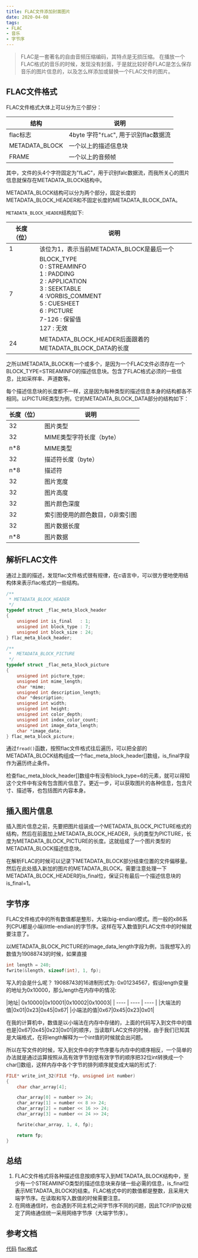 ```yaml
---
title: FLAC文件添加封面图片
date: 2020-04-08
tags:
- FLAC
- 音乐
- 字节序
---
```

> FLAC是一套著名的自由音频压缩编码，其特点是无损压缩。
> 在播放一个FLAC格式的音乐的时候，发现没有封面，于是就比较好奇FLAC是怎么保存音乐的图片信息的，以及怎么样添加或替换一个FLAC文件的图片。

<!--more-->

## FLAC文件格式
FLAC文件格式大体上可以分为三个部分：

| 结构|说明|
|  ----  | ----  |
| flac标志  | 4byte 字符"`fLaC`", 用于识别flac数据流 |
| METADATA_BLOCK  | 一个以上的描述信息块 |
| FRAME  | 一个以上的音频帧 |

其中，文件的头4个字符固定为"fLaC"，用于识别falc数据流，而我所关心的图片信息就保存在METADATA_BLOCK结构中。

METADATA_BLOCK结构可以分为两个部分，固定长度的METADATA_BLOCK_HEADER和不固定长度的METADATA_BLOCK_DATA。

`METADATA_BLOCK_HEADER`结构如下:

| 长度（位）|说明|
|  ----  | ----  |
| 1  | 该位为1，表示当前METADATA_BLOCK是最后一个|
| 7 | BLOCK_TYPE <br>0 : STREAMINFO <br>1 : PADDING<br>2 : APPLICATION<br>3 : SEEKTABLE<br>4 :VORBIS_COMMENT<br>5 : CUESHEET<br>6 : PICTURE<br>7-126 : 保留值<br>127 : 无效|
| 24 | METADATA_BLOCK_HEADER后面跟着的METADATA_BLOCK_DATA的长度 |

之所以METADATA_BLOCK有一个或多个，是因为一个FLAC文件必须存在一个BLOCK_TYPE=STREAMINFO的描述信息块。包含了FLAC格式必须的一些信息，比如采样率、声道数等。

每个描述信息块的长度都不一样，这是因为每种类型的描述信息本身的结构都各不相同。以PICTURE类型为例，它的METADATA_BLOCK_DATA部分的结构如下：

| 长度（位）|说明|
|  ----  | ----  |
| 32  | 图片类型|
| 32  | MIME类型字符长度（byte）|
| n*8  | MIME类型|
| 32  | 描述符长度（byte）|
| n*8  | 描述符|
| 32  | 图片宽度|
| 32  | 图片高度|
| 32  | 图片颜色深度|
| 32  | 索引图使用的颜色数目，0非索引图|
| 32  | 图片数据长度|
| n*8  | 图片数据|

## 解析FLAC文件
通过上面的描述，发现flac文件格式很有规律，在c语言中，可以很方便地使用结构体来表示flac格式的一些结构。
```c
/**
 * METADATA_BLOCK_HEADER
 */
typedef struct _flac_meta_block_header
{
    unsigned int is_final   : 1;
    unsigned int block_type : 7;
    unsigned int block_size : 24;
} flac_meta_block_header;

/**
 *  METADATA_BLOCK_PICTURE
 */
typedef struct _flac_meta_block_picture
{
    unsigned int picture_type;
    unsigned int mime_length;
    char *mime;
    unsigned int description_length;
    char *description;
    unsigned int width;
    unsigned int height;
    unsigned int color_depth;
    unsigned int index_color_count;
    unsigned int image_data_length;
    char *image_data;
} flac_meta_block_picture;
```
通过`fread()`函数，按照flac文件格式往后遍历，可以把全部的METADATA_BLOCK结构组成一个flac_meta_block_header[]数组，is_final字段作为遍历终止条件。

检查flac_meta_block_header[]数组中有没有block_type=6的元素，就可以得知这个文件中有没有包含图片信息了。更近一步，可以获取图片的各种信息，包含尺寸、描述等，也包括图片内容本身。

## 插入图片信息
插入图片信息之前，先要把图片组装成一个METADATA_BLOCK_PICTURE格式的结构，然后在前面加上METADATA_BLOCK_HEADER，头的类型为PICTURE，长度为METADATA_BLOCK_PICTURE的长度。这就组成了一个图片类型的METADATA_BLOCK描述信息块。

在解析FLAC的时候可以记录下METADATA_BLOCK部分结束位置的文件偏移量。然后在此处插入新加的图片的METADATA_BLOCK。需要注意处理一下METADATA_BLOCK_HEADER的is_final位，保证只有最后一个描述信息块的is_final=1。

## 字节序
FLAC文件格式中的所有数值都是整形，大端(big-endian)模式。而一般的x86系列CPU都是小端(little-endian)的字节序。这样在写入数值到FLAC文件中的时候就要注意了。

以METADATA_BLOCK_PICTURE的image_data_length字段为例，当我想写入的数值为19088743的时候，如果直接
```c
int length = 240;
fwrite(&length, sizeof(int), 1, fp);
```
写入的会是什么呢？
19088743的16进制形式为: 0x01234567，假设length变量的地址为0x10000，那么length在内存中的情况:

|地址| 0x10000|0x10001|0x10002|0x10003|
| ---- |  ----  | ----  |
|大端法的值|0x01|0x23|0x45|0x67|
|小端法的值|0x67|0x45|0x23|0x01|

在我的计算机中，数值是以小端法在内存中存储的，上面的代码写入到文件中的值也是|0x67|0x45|0x23|0x01|的顺序，当读取FLAC文件的时候，由于我们已知其是大端格式，在将length解释为一个int值的时候就会出问题。

所以在写文件的时候，写入到文件中的字节序要与内存中的顺序相反，一个简单的办法就是通过运算按照从高有效字节到低有效字节的顺序把32位int转换成一个char[]数组，这样内存中各个字节的排列顺序就变成大端的形式了:
```c
FILE* write_int_32(FILE *fp, unsigned int number)
{
    char char_array[4];

    char_array[0] = number >> 24;
    char_array[1] = number << 8 >> 24;
    char_array[2] = number << 16 >> 24;
    char_array[3] = number << 24 >> 24;

    fwrite(char_array, 1, 4, fp);

    return fp;
}
```

## 总结
1. FLAC文件格式将各种描述信息按顺序写入到METADATA_BLOCK结构中，至少有一个STREAMINFO类型的描述信息块来存储一些必需的信息，is_final位表示METADATA_BLOCK的结束。FLAC格式中的的数值都是整数，且采用大端字节序。在读取和写入数值的时候需要注意。
2. 在网络通信时，也会遇到不同主机之间字节序不同的问题，因此TCP/IP协议规定了网络通信统一采用网络字节序（大端字节序）。

## 参考文档
[代码](https://github.com/zhaohehe/flac-parser)
[flac格式](https://xiph.org/flac/format.html#metadata_block_picture)